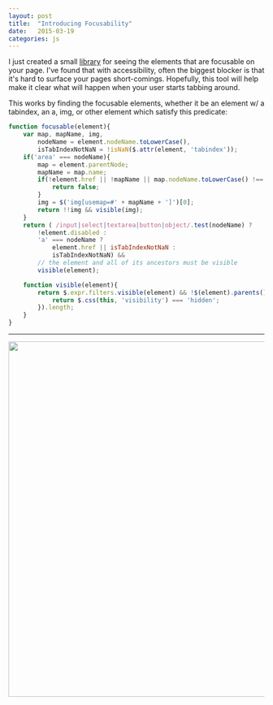 ```yaml
---
layout: post
title:  "Introducing Focusability"
date:   2015-03-19
categories: js
---
```


I just created a small [library](https://github.com/jasonLaster/Focusability) for seeing the elements that are focusable on your page. I've found that with accessibility, often the biggest blocker is that it's hard to surface your pages short-comings. Hopefully, this tool will help make it clear what will happen when your user starts tabbing around.


This works by finding the focusable elements, whether it be an element w/ a tabindex, an a, img, or other element which satisfy this predicate:

```js
function focusable(element){
    var map, mapName, img,
        nodeName = element.nodeName.toLowerCase(),
        isTabIndexNotNaN = !isNaN($.attr(element, 'tabindex'));
    if('area' === nodeName){
        map = element.parentNode;
        mapName = map.name;
        if(!element.href || !mapName || map.nodeName.toLowerCase() !== 'map'){
            return false;
        }
        img = $('img[usemap=#' + mapName + ']')[0];
        return !!img && visible(img);
    }
    return ( /input|select|textarea|button|object/.test(nodeName) ?
        !element.disabled :
        'a' === nodeName ?
            element.href || isTabIndexNotNaN :
            isTabIndexNotNaN) &&
        // the element and all of its ancestors must be visible
        visible(element);

    function visible(element){
        return $.expr.filters.visible(element) && !$(element).parents().addBack().filter(function(){
            return $.css(this, 'visibility') === 'hidden';
        }).length;
    }
}
```

---

<img src="http://f.cl.ly/items/0O301f040V0q26163b0m/Image%202015-03-17%20at%203.43.51%20PM.png" style="width:700px;" />

